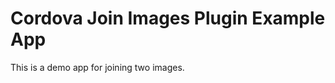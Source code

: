 Cordova Join Images Plugin Example App
======================================================

This is a demo app for joining two images.